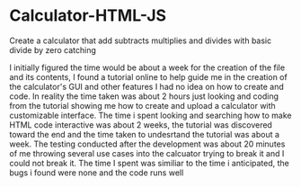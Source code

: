 # Calculator-HTML-JS
Create a calculator that add subtracts multiplies and divides with basic divide by zero catching 


I initially figured the time would be about a week for the creation of the file and its contents, I found a tutorial online to help guide me in the creation of the calculator's GUI and other features I had no idea on how to create and code. 
In reality the time taken was about 2 hours just looking and coding from the tutorial showing me how to create and upload a calculator with customizable interface. 
The time i spent looking and searching how to make HTML code interactive was about 2 weeks, the tutorial was discovered toward the end and the time taken to undesrtand the tutorial was about a week.
The testing conducted after the development was about 20 minutes of me throwing several use cases into the calcuator trying to break it and I could not break it.
The time I spent was similiar to the time i anticipated, the bugs i found were none and the code runs well 
